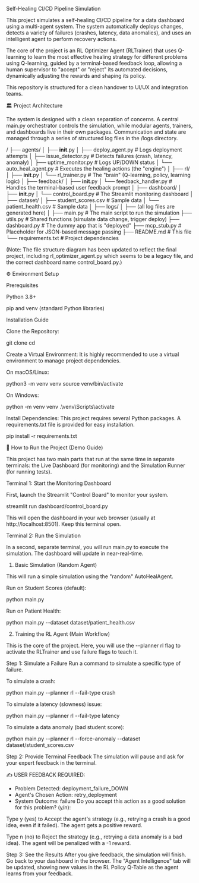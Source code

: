 Self-Healing CI/CD Pipeline Simulation

This project simulates a self-healing CI/CD pipeline for a data dashboard using a multi-agent system. The system automatically deploys changes, detects a variety of failures (crashes, latency, data anomalies), and uses an intelligent agent to perform recovery actions.

The core of the project is an RL Optimizer Agent (RLTrainer) that uses Q-learning to learn the most effective healing strategy for different problems using Q-learning, guided by a terminal-based feedback loop, allowing a human supervisor to "accept" or "reject" its automated decisions, dynamically adjusting the rewards and shaping its policy.

This repository is structured for a clean handover to UI/UX and integration teams.

🏛️ Project Architecture

The system is designed with a clean separation of concerns. A central main.py orchestrator controls the simulation, while modular agents, trainers, and dashboards live in their own packages. Communication and state are managed through a series of structured log files in the /logs directory.

/
├── agents/
│   ├── __init__.py
│   ├── deploy_agent.py         # Logs deployment attempts
│   ├── issue_detector.py       # Detects failures (crash, latency, anomaly)
│   ├── uptime_monitor.py       # Logs UP/DOWN status
│   └── auto_heal_agent.py      # Executes the healing actions (the "engine")
│
├── rl/
│   ├── __init__.py
│   └── rl_trainer.py           # The "brain" (Q-learning, policy, learning logic)
│
├── feedback/
│   ├── __init__.py
│   └── feedback_handler.py     # Handles the terminal-based user feedback prompt
│
├── dashboard/
│   ├── __init__.py
│   └── control_board.py        # The Streamlit monitoring dashboard
│
├── dataset/
│   ├── student_scores.csv      # Sample data
│   └── patient_health.csv      # Sample data
│
├── logs/
│   ├── (all log files are generated here)
│
├── main.py                     # The main script to run the simulation
├── utils.py                    # Shared functions (simulate data change, trigger deploy)
├── dashboard.py                # The dummy app that is "deployed"
├── mcp_stub.py                 # Placeholder for JSON-based message passing
├── README.md                   # This file
└── requirements.txt            # Project dependencies


(Note: The file structure diagram has been updated to reflect the final project, including rl_optimizer_agent.py which seems to be a legacy file, and the correct dashboard name control_board.py.)

⚙️ Environment Setup

Prerequisites

Python 3.8+

pip and venv (standard Python libraries)

Installation Guide

Clone the Repository:

git clone <your-repository-url>
cd <repository-name>


Create a Virtual Environment:
It is highly recommended to use a virtual environment to manage project dependencies.

On macOS/Linux:

python3 -m venv venv
source venv/bin/activate


On Windows:

python -m venv venv
.\venv\Scripts\activate


Install Dependencies:
This project requires several Python packages. A requirements.txt file is provided for easy installation.

pip install -r requirements.txt


🚀 How to Run the Project (Demo Guide)

This project has two main parts that run at the same time in separate terminals: the Live Dashboard (for monitoring) and the Simulation Runner (for running tests).

Terminal 1: Start the Monitoring Dashboard

First, launch the Streamlit "Control Board" to monitor your system.

streamlit run dashboard/control_board.py


This will open the dashboard in your web browser (usually at http://localhost:8501). Keep this terminal open.

Terminal 2: Run the Simulation

In a second, separate terminal, you will run main.py to execute the simulation. The dashboard will update in near-real-time.

1. Basic Simulation (Random Agent)

This will run a simple simulation using the "random" AutoHealAgent.

Run on Student Scores (default):

python main.py


Run on Patient Health:

python main.py --dataset dataset/patient_health.csv


2. Training the RL Agent (Main Workflow)

This is the core of the project. Here, you will use the --planner rl flag to activate the RLTrainer and use failure flags to teach it.

Step 1: Simulate a Failure
Run a command to simulate a specific type of failure.

To simulate a crash:

python main.py --planner rl --fail-type crash


To simulate a latency (slowness) issue:

python main.py --planner rl --fail-type latency


To simulate a data anomaly (bad student score):

python main.py --planner rl --force-anomaly --dataset dataset/student_scores.csv


Step 2: Provide Terminal Feedback
The simulation will pause and ask for your expert feedback in the terminal.

✍️ USER FEEDBACK REQUIRED:
  - Problem Detected: deployment_failure_DOWN
  - Agent's Chosen Action: retry_deployment
  - System Outcome: failure
Do you accept this action as a good solution for this problem? (y/n):


Type y (yes) to Accept the agent's strategy (e.g., retrying a crash is a good idea, even if it failed). The agent gets a positive reward.

Type n (no) to Reject the strategy (e.g., retrying a data anomaly is a bad idea). The agent will be penalized with a -1 reward.

Step 3: See the Results
After you give feedback, the simulation will finish. Go back to your dashboard in the browser. The "Agent Intelligence" tab will be updated, showing new values in the RL Policy Q-Table as the agent learns from your feedback.

